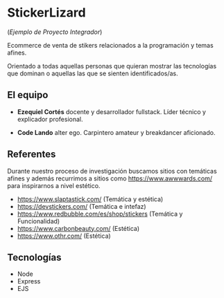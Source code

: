 # StickerLizard

(*Ejemplo de Proyecto Integrador*)

Ecommerce de venta de stikers relacionados a la programación y temas afines. 

Orientado a todas aquellas personas que quieran mostrar las tecnologías que dominan o aquellas las que se sienten identificados/as.

## El equipo

- **Ezequiel Cortés** docente y desarrollador fullstack. Líder técnico y explicador profesional.

- **Code Lando** alter ego. Carpintero amateur y breakdancer aficionado.

## Referentes

Durante nuestro proceso de investigación buscamos sitios con temáticas afines y además recurrimos a sitios como https://www.awwwards.com/ para inspirarnos a nivel estético.

- https://www.slaptastick.com/ (Temática y estética)
- https://devstickers.com/ (Temática e intefaz)
- https://www.redbubble.com/es/shop/stickers (Temática y Funcionalidad)
- https://www.carbonbeauty.com/ (Estética)
- https://www.othr.com/ (Estética)

## Tecnologías

- Node
- Express
- EJS